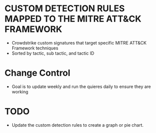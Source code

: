 # CUSTOM DETECTION RULES MAPPED TO THE MITRE ATT&CK FRAMEWORK
- Crowdstrike custom signatures that target specific MITRE ATT&CK Framework techniques
- Sorted by tactic, sub tactic, and tactic ID

# Change Control
- Goal is to update weekly and run the quieres daily to ensure they are working

# TODO
- Update the custom detection rules to create a graph or pie chart. 


